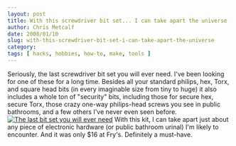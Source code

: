 ```yaml
---
layout: post
title: With this screwdriver bit set... I can take apart the universe
author: Chris Metcalf
date: 2008/01/10
slug: with-this-screwdriver-bit-set-i-can-take-apart-the-universe
category: 
tags: [ hacks, hobbies, how-to, make, tools ]
---
```


Seriously, the last screwdriver bit set you will ever need. I've been looking for one of these for a long time. Besides all your standard philips, hex, Torx, and square head bits (in every imaginable size from tiny to huge) it also includes a whole ton of "security" bits, including those for secure hex, secure Torx, those crazy one-way philips-head screws you see in public bathrooms, and a few others I've never even seen before. 
[![The last bit set you will ever need](http://farm3.static.flickr.com/2303/2182059775_35e4f08b4d.jpg?v=0)](http://www.flickr.com/photos/chrismetcalf/2182059775/?edited=1)
With this kit, I can take apart just about any piece of electronic hardware (or public bathroom urinal) I'm likely to encounter. And it was only $16 at Fry's. Definitely a must-have.
